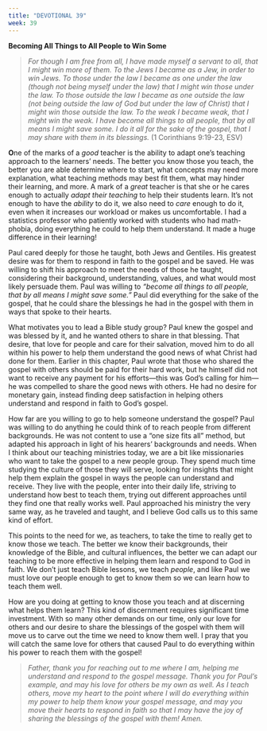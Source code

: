 ```yaml
---
title: "DEVOTIONAL 39"
week: 39
---
```


**Becoming All Things to All People to Win Some**

> *For though I am free from all, I have made myself a servant to all,
> that I might win more of them. To the Jews I became as a Jew, in order
> to win Jews. To those under the law I became as one under the law
> (though not being myself under the law) that I might win those under
> the law. To those outside the law I became as one outside the law (not
> being outside the law of God but under the law of Christ) that I might
> win those outside the law. To the weak I became weak, that I might win
> the weak. I have become all things to all people, that by all means I
> might save some. I do it all for the sake of the gospel, that I may
> share with them in its blessings.* (1 Corinthians 9:19-23, ESV)

**O**ne of the marks of a *good* teacher is the ability to adapt one’s
teaching approach to the learners’ needs. The better you know those you
teach, the better you are able determine where to start, what concepts
may need more explanation, what teaching methods may best fit them, what
may hinder their learning, and more. A mark of a *great* teacher is that
she or he cares enough to actually *adapt their teaching* to help their
students learn. It’s not enough to have the *ability* to do it, we also
need to *care* enough to do it, even when it increases our workload or
makes us uncomfortable. I had a statistics professor who patiently
worked with students who had math-phobia, doing everything he could to
help them understand. It made a huge difference in their learning!

Paul cared deeply for those he taught, both Jews and Gentiles. His
greatest desire was for them to respond in faith to the gospel and be
saved. He was willing to shift his approach to meet the needs of those
he taught, considering their background, understanding, values, and what
would most likely persuade them. Paul was willing to *“become all things
to all people, that by all means I might save some.”* Paul did
everything for the sake of the gospel, that he could share the blessings
he had in the gospel with them in ways that spoke to their hearts.

What motivates you to lead a Bible study group? Paul knew the gospel and
was blessed by it, and he wanted others to share in that blessing. That
desire, that love for people and care for their salvation, moved him to
do all within his power to help them understand the good news of what
Christ had done for them. Earlier in this chapter, Paul wrote that those
who shared the gospel with others should be paid for their hard work,
but he himself did not want to receive any payment for his efforts—this
was God’s calling for him—he was compelled to share the good news with
others. He had no desire for monetary gain, instead finding deep
satisfaction in helping others understand and respond in faith to God’s
gospel.

How far are you willing to go to help someone understand the gospel?
Paul was willing to do anything he could think of to reach people from
different backgrounds. He was not content to use a “one size fits all”
method, but adapted his approach in light of his hearers’ backgrounds
and needs. When I think about our teaching ministries today, we are a
bit like missionaries who want to take the gospel to a new people group.
They spend much time studying the culture of those they will serve,
looking for insights that might help them explain the gospel in ways the
people can understand and receive. They live with the people, enter into
their daily life, striving to understand how best to teach them, trying
out different approaches until they find one that really works well.
Paul approached his ministry the very same way, as he traveled and
taught, and I believe God calls us to this same kind of effort.

This points to the need for we, as teachers, to take the time to really
get to know those we teach. The better we know their backgrounds, their
knowledge of the Bible, and cultural influences, the better we can adapt
our teaching to be more effective in helping them learn and respond to
God in faith. We don’t just teach Bible lessons, we teach *people*, and
like Paul we must love our people enough to get to know them so we can
learn how to teach them well.

How are you doing at getting to know those you teach and at discerning
what helps them learn? This kind of discernment requires significant
time investment. With so many other demands on our time, only our love
for others and our desire to share the blessings of the gospel with them
will move us to carve out the time we need to know them well. I pray
that you will catch the same love for others that caused Paul to do
everything within his power to reach them with the gospel!

> *Father, thank you for reaching out to me where I am, helping me
> understand and respond to the gospel message. Thank you for Paul’s
> example, and may his love for others be my own as well. As I teach
> others, move my heart to the point where I will do everything within
> my power to help them know your gospel message, and may you move their
> hearts to respond in faith so that I may have the joy of sharing the
> blessings of the gospel with them! Amen.*
